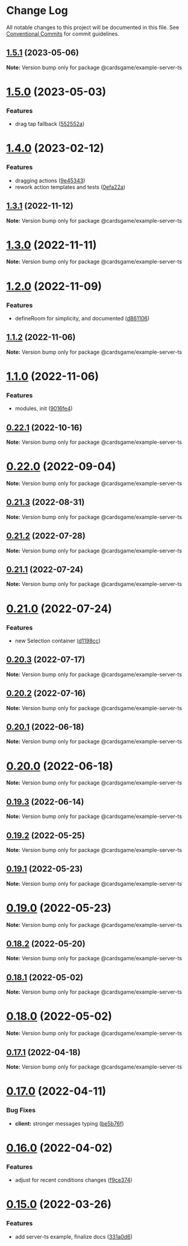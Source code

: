 # Change Log

All notable changes to this project will be documented in this file.
See [Conventional Commits](https://conventionalcommits.org) for commit guidelines.

## [1.5.1](https://github.com/Zielak/cardsGame/compare/v1.5.0...v1.5.1) (2023-05-06)

**Note:** Version bump only for package @cardsgame/example-server-ts





# [1.5.0](https://github.com/Zielak/cardsGame/compare/v1.4.1...v1.5.0) (2023-05-03)


### Features

* drag tap fallback ([552552a](https://github.com/Zielak/cardsGame/commit/552552a24d8b15baa4c26de3dc10684c93588602))





# [1.4.0](https://github.com/Zielak/cardsGame/compare/v1.3.1...v1.4.0) (2023-02-12)


### Features

* dragging actions ([9e45343](https://github.com/Zielak/cardsGame/commit/9e45343097786c3a9481e8a12fe08f209c94b931))
* rework action templates and tests ([0efa22a](https://github.com/Zielak/cardsGame/commit/0efa22a9f83adae211ba43086e86898ea33c67bf))





## [1.3.1](https://github.com/Zielak/cardsGame/compare/v1.3.0...v1.3.1) (2022-11-12)

**Note:** Version bump only for package @cardsgame/example-server-ts





# [1.3.0](https://github.com/Zielak/cardsGame/compare/v1.2.0...v1.3.0) (2022-11-11)

**Note:** Version bump only for package @cardsgame/example-server-ts





# [1.2.0](https://github.com/Zielak/cardsGame/compare/v1.1.2...v1.2.0) (2022-11-09)


### Features

* defineRoom for simplicity, and documented ([d861106](https://github.com/Zielak/cardsGame/commit/d861106339882890128c433e4a0543a1b6e8838d))





## [1.1.2](https://github.com/Zielak/cardsGame/compare/v1.1.1...v1.1.2) (2022-11-06)

**Note:** Version bump only for package @cardsgame/example-server-ts





# [1.1.0](https://github.com/Zielak/cardsGame/compare/v0.22.1...v1.1.0) (2022-11-06)


### Features

* modules, init ([9016fe4](https://github.com/Zielak/cardsGame/commit/9016fe4be7bb99ad8fcb7732b4e04379d9f9cde9))





## [0.22.1](https://github.com/Zielak/cardsGame/compare/v0.22.0...v0.22.1) (2022-10-16)

**Note:** Version bump only for package @cardsgame/example-server-ts





# [0.22.0](https://github.com/Zielak/cardsGame/compare/v0.21.4...v0.22.0) (2022-09-04)

**Note:** Version bump only for package @cardsgame/example-server-ts





## [0.21.3](https://github.com/Zielak/cardsGame/compare/v0.21.2...v0.21.3) (2022-08-31)

**Note:** Version bump only for package @cardsgame/example-server-ts





## [0.21.2](https://github.com/Zielak/cardsGame/compare/v0.21.1...v0.21.2) (2022-07-28)

**Note:** Version bump only for package @cardsgame/example-server-ts





## [0.21.1](https://github.com/Zielak/cardsGame/compare/v0.21.0...v0.21.1) (2022-07-24)

**Note:** Version bump only for package @cardsgame/example-server-ts





# [0.21.0](https://github.com/Zielak/cardsGame/compare/v0.20.3...v0.21.0) (2022-07-24)


### Features

* new Selection container ([d1198cc](https://github.com/Zielak/cardsGame/commit/d1198cc17b2c6b445946150ee6e4e9e329a05097))





## [0.20.3](https://github.com/Zielak/cardsGame/compare/v0.20.2...v0.20.3) (2022-07-17)

**Note:** Version bump only for package @cardsgame/example-server-ts





## [0.20.2](https://github.com/Zielak/cardsGame/compare/v0.20.1...v0.20.2) (2022-07-16)

**Note:** Version bump only for package @cardsgame/example-server-ts





## [0.20.1](https://github.com/Zielak/cardsGame/compare/v0.20.0...v0.20.1) (2022-06-18)

**Note:** Version bump only for package @cardsgame/example-server-ts





# [0.20.0](https://github.com/Zielak/cardsGame/compare/v0.19.3...v0.20.0) (2022-06-18)

**Note:** Version bump only for package @cardsgame/example-server-ts





## [0.19.3](https://github.com/Zielak/cardsGame/compare/v0.19.2...v0.19.3) (2022-06-14)

**Note:** Version bump only for package @cardsgame/example-server-ts





## [0.19.2](https://github.com/Zielak/cardsGame/compare/v0.19.1...v0.19.2) (2022-05-25)

**Note:** Version bump only for package @cardsgame/example-server-ts





## [0.19.1](https://github.com/Zielak/cardsGame/compare/v0.19.0...v0.19.1) (2022-05-23)

**Note:** Version bump only for package @cardsgame/example-server-ts





# [0.19.0](https://github.com/Zielak/cardsGame/compare/v0.18.2...v0.19.0) (2022-05-23)

**Note:** Version bump only for package @cardsgame/example-server-ts





## [0.18.2](https://github.com/Zielak/cardsGame/compare/v0.18.1...v0.18.2) (2022-05-20)

**Note:** Version bump only for package @cardsgame/example-server-ts





## [0.18.1](https://github.com/Zielak/cardsGame/compare/v0.18.0...v0.18.1) (2022-05-02)

**Note:** Version bump only for package @cardsgame/example-server-ts





# [0.18.0](https://github.com/Zielak/cardsGame/compare/v0.17.1...v0.18.0) (2022-05-02)

**Note:** Version bump only for package @cardsgame/example-server-ts





## [0.17.1](https://github.com/Zielak/cardsGame/compare/v0.17.0...v0.17.1) (2022-04-18)

**Note:** Version bump only for package @cardsgame/example-server-ts





# [0.17.0](https://github.com/Zielak/cardsGame/compare/v0.16.1...v0.17.0) (2022-04-11)


### Bug Fixes

* **client:** stronger messages typing ([be5b76f](https://github.com/Zielak/cardsGame/commit/be5b76f2cd87a9234924d577a0f26b5bcf3e2ea0))





# [0.16.0](https://github.com/Zielak/cardsGame/compare/v0.15.0...v0.16.0) (2022-04-02)


### Features

* adjust for recent conditions changes ([f9ce374](https://github.com/Zielak/cardsGame/commit/f9ce37421f9f26ef18d377a00ca5c8c009208b9a))





# [0.15.0](https://github.com/Zielak/cardsGame/compare/v0.14.1...v0.15.0) (2022-03-26)


### Features

* add server-ts example, finalize docs ([331a0d6](https://github.com/Zielak/cardsGame/commit/331a0d6fa53db2f7e233deb3fc1b1d151fd9f683))
